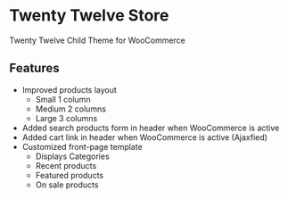 # Twenty Twelve Store
Twenty Twelve Child Theme for WooCommerce

## Features
* Improved products layout
  * Small 1 column
  * Medium 2 columns
  * Large 3 columns
* Added search products form in header when WooCommerce is active
* Added cart link in header when WooCommerce is active (Ajaxfied)
* Customized front-page template
  * Displays Categories
  * Recent products
  * Featured products
  * On sale products

